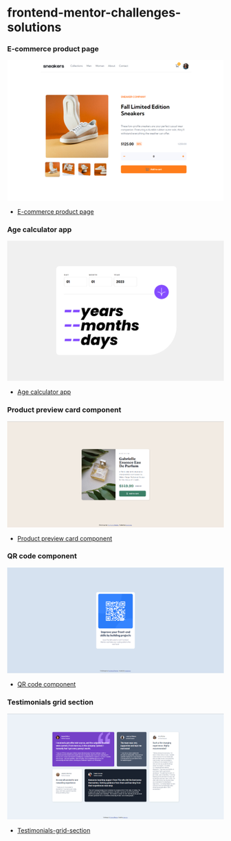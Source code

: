 # frontend-mentor-challenges-solutions

### E-commerce product page
![](./ecommerce-product-page/design/screenshot.png)
- [E-commerce product page](https://lucazcruz.github.io/frontend-mentor-challenges/ecommerce-product-page/)

### Age calculator app
![](./age-calculator-app/design/screenshot.png)
- [Age calculator app](https://lucazcruz.github.io/frontend-mentor-challenges/age-calculator-app/)

### Product preview card component
![](./product-preview-card-component/design/screenshot.png)
- [Product preview card component](https://lucazcruz.github.io/frontend-mentor-challenges/product-preview-card-component/)

### QR code component
![](./qr-code-component/design/screenshot.PNG)
- [QR code component](https://lucazcruz.github.io/frontend-mentor-challenges/qr-code-component/)

### Testimonials grid section
![](./testimonials-grid-section/design/screenshot.png)
- [Testimonials-grid-section](https://lucazcruz.github.io/frontend-mentor-challenges/testimonials-grid-section/)